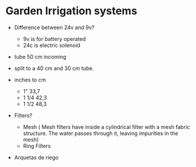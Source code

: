 # Garden Irrigation systems

- Difference between 24v and 9v?
    - 9v is for battery operated
    - 24c is electric solenoid 

- tube 50 cm incoming
- split to a 40 cm and 30 cm tube.

- inches to cm
    - 1" 33,7
    - 1 1/4 42,3 
    - 1 1/2 48,3


- Filters?
     - Mesh ( Mesh filters have inside a cylindrical filter with a mesh fabric structure. The water passes through it, leaving impurities in the mesh)
     - Ring Filters
 
- Arquetas de riego 
